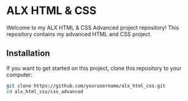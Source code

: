 # ALX HTML & CSS 

Welcome to my ALX HTML & CSS Advanced project repository! This repository contains my advanced HTML and CSS project.
## Installation

If you want to get started on this project, clone this repository to your computer:

```bash
git clone https://github.com/yourusername/alx_html_css.git
cd alx_html_css/css_advanced
